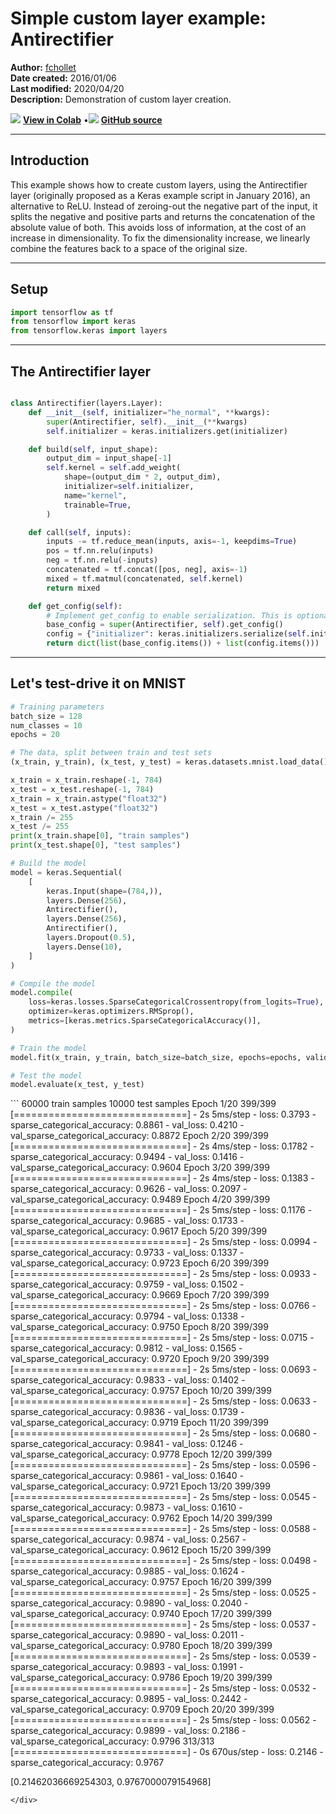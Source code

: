# Simple custom layer example: Antirectifier

**Author:** [fchollet](https://twitter.com/fchollet)<br>
**Date created:** 2016/01/06<br>
**Last modified:** 2020/04/20<br>
**Description:** Demonstration of custom layer creation.


<img class="k-inline-icon" src="https://colab.research.google.com/img/colab_favicon.ico"/> [**View in Colab**](https://colab.research.google.com/github/keras-team/keras-io/blob/master/examples/keras_recipes/ipynb/antirectifier.ipynb)  <span class="k-dot">•</span><img class="k-inline-icon" src="https://github.com/favicon.ico"/> [**GitHub source**](https://github.com/keras-team/keras-io/blob/master/examples/keras_recipes/antirectifier.py)



---
## Introduction

This example shows how to create custom layers, using the Antirectifier layer
 (originally proposed as a Keras example script in January 2016), an alternative
to ReLU. Instead of zeroing-out the negative part of the input, it splits the negative
 and positive parts and returns the concatenation of the absolute value
of both. This avoids loss of information, at the cost of an increase in dimensionality.
 To fix the dimensionality increase, we linearly combine the
features back to a space of the original size.


---
## Setup



```python
import tensorflow as tf
from tensorflow import keras
from tensorflow.keras import layers

```

---
## The Antirectifier layer



```python

class Antirectifier(layers.Layer):
    def __init__(self, initializer="he_normal", **kwargs):
        super(Antirectifier, self).__init__(**kwargs)
        self.initializer = keras.initializers.get(initializer)

    def build(self, input_shape):
        output_dim = input_shape[-1]
        self.kernel = self.add_weight(
            shape=(output_dim * 2, output_dim),
            initializer=self.initializer,
            name="kernel",
            trainable=True,
        )

    def call(self, inputs):
        inputs -= tf.reduce_mean(inputs, axis=-1, keepdims=True)
        pos = tf.nn.relu(inputs)
        neg = tf.nn.relu(-inputs)
        concatenated = tf.concat([pos, neg], axis=-1)
        mixed = tf.matmul(concatenated, self.kernel)
        return mixed

    def get_config(self):
        # Implement get_config to enable serialization. This is optional.
        base_config = super(Antirectifier, self).get_config()
        config = {"initializer": keras.initializers.serialize(self.initializer)}
        return dict(list(base_config.items()) + list(config.items()))


```

---
## Let's test-drive it on MNIST



```python
# Training parameters
batch_size = 128
num_classes = 10
epochs = 20

# The data, split between train and test sets
(x_train, y_train), (x_test, y_test) = keras.datasets.mnist.load_data()

x_train = x_train.reshape(-1, 784)
x_test = x_test.reshape(-1, 784)
x_train = x_train.astype("float32")
x_test = x_test.astype("float32")
x_train /= 255
x_test /= 255
print(x_train.shape[0], "train samples")
print(x_test.shape[0], "test samples")

# Build the model
model = keras.Sequential(
    [
        keras.Input(shape=(784,)),
        layers.Dense(256),
        Antirectifier(),
        layers.Dense(256),
        Antirectifier(),
        layers.Dropout(0.5),
        layers.Dense(10),
    ]
)

# Compile the model
model.compile(
    loss=keras.losses.SparseCategoricalCrossentropy(from_logits=True),
    optimizer=keras.optimizers.RMSprop(),
    metrics=[keras.metrics.SparseCategoricalAccuracy()],
)

# Train the model
model.fit(x_train, y_train, batch_size=batch_size, epochs=epochs, validation_split=0.15)

# Test the model
model.evaluate(x_test, y_test)

```

<div class="k-default-codeblock">
```
60000 train samples
10000 test samples
Epoch 1/20
399/399 [==============================] - 2s 5ms/step - loss: 0.3793 - sparse_categorical_accuracy: 0.8861 - val_loss: 0.4210 - val_sparse_categorical_accuracy: 0.8872
Epoch 2/20
399/399 [==============================] - 2s 4ms/step - loss: 0.1782 - sparse_categorical_accuracy: 0.9494 - val_loss: 0.1416 - val_sparse_categorical_accuracy: 0.9604
Epoch 3/20
399/399 [==============================] - 2s 4ms/step - loss: 0.1383 - sparse_categorical_accuracy: 0.9626 - val_loss: 0.2097 - val_sparse_categorical_accuracy: 0.9489
Epoch 4/20
399/399 [==============================] - 2s 5ms/step - loss: 0.1176 - sparse_categorical_accuracy: 0.9685 - val_loss: 0.1733 - val_sparse_categorical_accuracy: 0.9617
Epoch 5/20
399/399 [==============================] - 2s 5ms/step - loss: 0.0994 - sparse_categorical_accuracy: 0.9733 - val_loss: 0.1337 - val_sparse_categorical_accuracy: 0.9723
Epoch 6/20
399/399 [==============================] - 2s 5ms/step - loss: 0.0933 - sparse_categorical_accuracy: 0.9759 - val_loss: 0.1502 - val_sparse_categorical_accuracy: 0.9669
Epoch 7/20
399/399 [==============================] - 2s 5ms/step - loss: 0.0766 - sparse_categorical_accuracy: 0.9794 - val_loss: 0.1338 - val_sparse_categorical_accuracy: 0.9750
Epoch 8/20
399/399 [==============================] - 2s 5ms/step - loss: 0.0715 - sparse_categorical_accuracy: 0.9812 - val_loss: 0.1565 - val_sparse_categorical_accuracy: 0.9720
Epoch 9/20
399/399 [==============================] - 2s 5ms/step - loss: 0.0693 - sparse_categorical_accuracy: 0.9833 - val_loss: 0.1402 - val_sparse_categorical_accuracy: 0.9757
Epoch 10/20
399/399 [==============================] - 2s 5ms/step - loss: 0.0633 - sparse_categorical_accuracy: 0.9836 - val_loss: 0.1739 - val_sparse_categorical_accuracy: 0.9719
Epoch 11/20
399/399 [==============================] - 2s 5ms/step - loss: 0.0680 - sparse_categorical_accuracy: 0.9841 - val_loss: 0.1246 - val_sparse_categorical_accuracy: 0.9778
Epoch 12/20
399/399 [==============================] - 2s 5ms/step - loss: 0.0596 - sparse_categorical_accuracy: 0.9861 - val_loss: 0.1640 - val_sparse_categorical_accuracy: 0.9721
Epoch 13/20
399/399 [==============================] - 2s 5ms/step - loss: 0.0545 - sparse_categorical_accuracy: 0.9873 - val_loss: 0.1610 - val_sparse_categorical_accuracy: 0.9762
Epoch 14/20
399/399 [==============================] - 2s 5ms/step - loss: 0.0588 - sparse_categorical_accuracy: 0.9874 - val_loss: 0.2567 - val_sparse_categorical_accuracy: 0.9612
Epoch 15/20
399/399 [==============================] - 2s 5ms/step - loss: 0.0498 - sparse_categorical_accuracy: 0.9885 - val_loss: 0.1624 - val_sparse_categorical_accuracy: 0.9757
Epoch 16/20
399/399 [==============================] - 2s 5ms/step - loss: 0.0525 - sparse_categorical_accuracy: 0.9890 - val_loss: 0.2040 - val_sparse_categorical_accuracy: 0.9740
Epoch 17/20
399/399 [==============================] - 2s 5ms/step - loss: 0.0537 - sparse_categorical_accuracy: 0.9890 - val_loss: 0.2011 - val_sparse_categorical_accuracy: 0.9780
Epoch 18/20
399/399 [==============================] - 2s 5ms/step - loss: 0.0539 - sparse_categorical_accuracy: 0.9893 - val_loss: 0.1991 - val_sparse_categorical_accuracy: 0.9786
Epoch 19/20
399/399 [==============================] - 2s 5ms/step - loss: 0.0532 - sparse_categorical_accuracy: 0.9895 - val_loss: 0.2442 - val_sparse_categorical_accuracy: 0.9709
Epoch 20/20
399/399 [==============================] - 2s 5ms/step - loss: 0.0562 - sparse_categorical_accuracy: 0.9899 - val_loss: 0.2186 - val_sparse_categorical_accuracy: 0.9796
313/313 [==============================] - 0s 670us/step - loss: 0.2146 - sparse_categorical_accuracy: 0.9767

[0.21462036669254303, 0.9767000079154968]

```
</div>